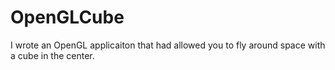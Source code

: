 OpenGLCube
==========

I wrote an OpenGL applicaiton that had allowed you to fly around space with a cube in the center. 
